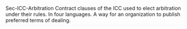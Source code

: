 Sec-ICC-Arbitration
Contract clauses of the ICC used to elect arbitration under their rules.  In four languages.  A way for an organization to publish preferred terms of dealing.